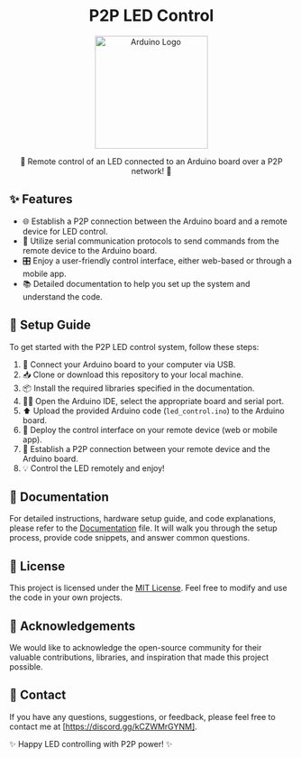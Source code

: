 <h1 align="center">P2P LED Control</h1>

<p align="center">
  <img src="arduino_logo.png" alt="Arduino Logo" width="200">
</p>

<p align="center">🌟 Remote control of an LED connected to an Arduino board over a P2P network! 🌟</p>

## ✨ Features
- 🌐 Establish a P2P connection between the Arduino board and a remote device for LED control.
- 📡 Utilize serial communication protocols to send commands from the remote device to the Arduino board.
- 🎛️ Enjoy a user-friendly control interface, either web-based or through a mobile app.
- 📚 Detailed documentation to help you set up the system and understand the code.

## 🚀 Setup Guide
To get started with the P2P LED control system, follow these steps:

1. 🔌 Connect your Arduino board to your computer via USB.
2. 📥 Clone or download this repository to your local machine.
3. 📦 Install the required libraries specified in the documentation.
4. 👨‍💻 Open the Arduino IDE, select the appropriate board and serial port.
5. ⬆️ Upload the provided Arduino code (`led_control.ino`) to the Arduino board.
6. 📱 Deploy the control interface on your remote device (web or mobile app).
7. 🤝 Establish a P2P connection between your remote device and the Arduino board.
8. 💡 Control the LED remotely and enjoy!

## 📖 Documentation
For detailed instructions, hardware setup guide, and code explanations, please refer to the [Documentation](documentation.md) file. It will walk you through the setup process, provide code snippets, and answer common questions.

## 📄 License
This project is licensed under the [MIT License](LICENSE). Feel free to modify and use the code in your own projects.

## 🙏 Acknowledgements
We would like to acknowledge the open-source community for their valuable contributions, libraries, and inspiration that made this project possible.

## 📧 Contact
If you have any questions, suggestions, or feedback, please feel free to contact me at [https://discord.gg/kCZWMrGYNM].

✨ Happy LED controlling with P2P power! ✨

